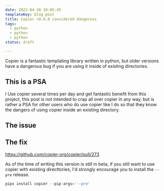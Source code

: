 ```yaml
---
date: 2022-04-30 10:05:45
templateKey: blog-post
title: Copier >0.6.0 considered dangerous
tags:
  - python
  - python
  - python
status: draft

---
```


Copier is a fantastic templating library written in python, but older versions
have a dangerous bug if you are using it inside of existing directories.

## This is a PSA

I Use copier several times per day and get fantastic benefit from this project,
this post is not intended to crap all over copier in any way, but is rather a
PSA for other users who do use copier like I do so that they know the dangers
of using copier inside an existing directory.

## The issue

## The fix

https://github.com/copier-org/copier/pull/273

As of the time of writing this version is still in beta, if you still want to
use copier with existing directtories, I'd strongly encourage you to install
the `--pre` release.

``` python
pipx install copier --pip-args='--pre'
```

##
